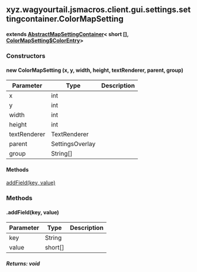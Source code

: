 

xyz.wagyourtail.jsmacros.client.gui.settings.settingcontainer.ColorMapSetting
-----------------------------------------------------------------------------

#### extends [AbstractMapSettingContainer](1.9.2/xyz/wagyourtail/jsmacros/client/gui/settings/settingcontainer/AbstractMapSettingContainer.html)< short [], [ColorMapSetting$ColorEntry](1.9.2/xyz/wagyourtail/jsmacros/client/gui/settings/settingcontainer/ColorMapSetting.ColorEntry.html)>

### Constructors

#### new ColorMapSetting (x, y, width, height, textRenderer, parent, group)

| Parameter | Type | Description |
|---|---|---|
| x | int |  |
| y | int |  |
| width | int |  |
| height | int |  |
| textRenderer | TextRenderer |  |
| parent | SettingsOverlay |  |
| group | String[] |  |



#### Methods

[addField(key, value)](#addField-String-short[]-)



### Methods

#### .addField(key, value)

| Parameter | Type | Description |
|---|---|---|
| key | String |  |
| value | short[] |  |

##### Returns: void




